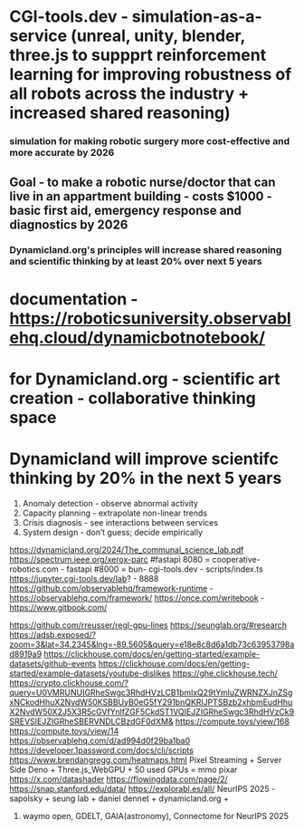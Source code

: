 # CGI-tools.dev - simulation-as-a-service (unreal, unity, blender, three.js to suppprt reinforcement learning for improving robustness of all robots across the industry + increased shared reasoning)

### simulation for making robotic surgery more cost-effective and more accurate by 2026


## Goal - to make a robotic nurse/doctor that can live in an appartment building - costs $1000 - basic first aid, emergency response and diagnostics by 2026

### Dynamicland.org's principles will increase shared reasoning and scientific thinking by at least 20% over next 5 years


# documentation - https://roboticsuniversity.observablehq.cloud/dynamicbotnotebook/

# for Dynamicland.org - scientific art creation - collaborative thinking space

# Dynamicland will improve scientifc thinking by 20% in the next 5 years

1. Anomaly detection - observe abnormal activity
2. Capacity planning - extrapolate non-linear trends
3. Crisis diagnosis - see interactions between services
4. System design - don’t guess; decide empirically

https://dynamicland.org/2024/The_communal_science_lab.pdf
https://spectrum.ieee.org/xerox-parc
#fastapi
8080 = cooperative-robotics.com - fastapi
#8000 = bun- cgi-tools.dev - scripts/index.ts 
https://jupyter.cgi-tools.dev/lab? - 8888
https://github.com/observablehq/framework-runtime - https://observablehq.com/framework/
https://once.com/writebook - https://www.gitbook.com/

https://github.com/rreusser/regl-gpu-lines
https://seunglab.org/#research
https://adsb.exposed/?zoom=3&lat=34.2345&lng=-89.5605&query=e18e8c8d6a1db73c63953798ad8919a9
https://clickhouse.com/docs/en/getting-started/example-datasets/github-events
https://clickhouse.com/docs/en/getting-started/example-datasets/youtube-dislikes
https://ghe.clickhouse.tech/
https://crypto.clickhouse.com/?query=U0VMRUNUIGRheSwgc3RhdHVzLCB1bmlxQ29tYmluZWRNZXJnZSgxNCkodHhuX2NvdW50KSBBUyB0eG5fY291bnQKRlJPTSBzb2xhbmEudHhuX2NvdW50X2J5X3R5cGVfYnlfZGF5CkdST1VQIEJZIGRheSwgc3RhdHVzCk9SREVSIEJZIGRheSBERVNDLCBzdGF0dXM&
https://compute.toys/view/168
https://compute.toys/view/14
https://observablehq.com/d/ad994d0f29ba1ba0
https://developer.1password.com/docs/cli/scripts
https://www.brendangregg.com/heatmaps.html
Pixel Streaming + Server Side Deno + Three.js_WebGPU + 50 used GPUs = mmo pixar
https://x.com/datashader
https://flowingdata.com/page/2/
https://snap.stanford.edu/data/
https://explorabl.es/all/
NeurIPS 2025 - sapolsky + seung lab + daniel dennet + dynamicland.org + 
1. waymo open, GDELT, GAIA(astronomy), Connectome for NeurIPS 2025